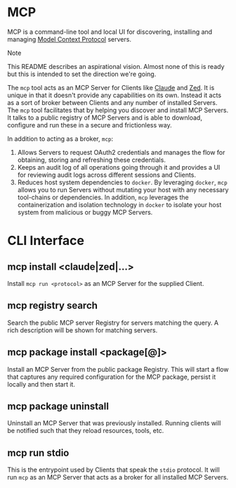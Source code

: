 # MCP

MCP is a command-line tool and local UI for discovering, installing and managing [Model Context Protocol](https://modelcontextprotocol.io/) servers.

> [!NOTE]
> This README describes an aspirational vision. Almost none of this is ready but this is intended to set the direction we're going.

The `mcp` tool acts as an MCP Server for Clients like [Claude](https://claude.ai/) and [Zed](https://zed.dev/). It is unique in that it doesn't provide any capabilities on its own. Instead it acts as a sort of broker between Clients and any number of installed Servers. The `mcp` tool facilitates that by helping you discover and install MCP Servers. It talks to a public registry of MCP Servers and is able to download, configure and run these in a secure and frictionless way.

In addition to acting as a broker, `mcp`:

1. Allows Servers to request OAuth2 credentials and manages the flow for obtaining, storing and refreshing these credentials.
1. Keeps an audit log of all operations going through it and provides a UI for reviewing audit logs across different sessions and Clients.
1. Reduces host system dependencies to `docker`. By leveraging `docker`, `mcp` allows you to run Servers without mutating your host with any necessary tool-chains or dependencies. In addition, `mcp` leverages the containerization and isolation technology in `docker` to isolate your host system from malicious or buggy MCP Servers.

# CLI Interface

## mcp install <claude|zed|...>

Install `mcp run <protocol>` as an MCP Server for the supplied Client.

## mcp registry search <query>

Search the public MCP server Registry for servers matching the query. A rich description will be shown for matching servers.

## mcp package install <package[@<version>]>

Install an MCP Server from the public package Registry. This will start a flow that captures any required configuration for the MCP package, persist it locally and then start it.

## mcp package uninstall <package>

Uninstall an MCP Server that was previously installed. Running clients will be notified such that they reload resources, tools, etc.

## mcp run stdio

This is the entrypoint used by Clients that speak the `stdio` protocol. It will run `mcp` as an MCP Server that acts as a broker for all installed MCP Servers.
